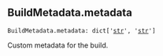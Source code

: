 

## BuildMetadata.metadata

<pre class="language-python"><code><span class="source python"><span class="meta qualified-name python"><span class="meta generic-name python">BuildMetadata</span><span class="punctuation accessor dot python">.</span><span class="meta generic-name python">metadata</span></span><span class="punctuation separator annotation variable python">:</span> <span class="meta item-access python"><span class="meta qualified-name python"><span class="support type python">dict</span></span></span><span class="meta item-access python"><span class="punctuation section brackets begin python">[</span></span><span class="meta item-access arguments python"><span class="meta string python"><span class="string quoted single python"><span class="punctuation definition string begin python">&#39;</span></span></span><span class="meta string python"><span class="string quoted single python"><a href="/lib/str">str</a><span class="punctuation definition string end python">&#39;</span></span></span>, <span class="meta string python"><span class="string quoted single python"><span class="punctuation definition string begin python">&#39;</span></span></span><span class="meta string python"><span class="string quoted single python"><a href="/lib/str">str</a><span class="punctuation definition string end python">&#39;</span></span></span></span><span class="meta item-access python"><span class="punctuation section brackets end python">]</span></span></span></code></pre>

Custom metadata for the build.
